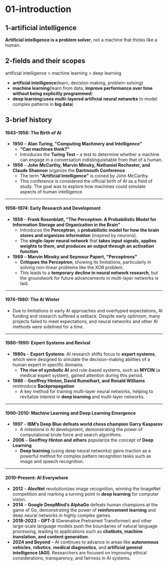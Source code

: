 # 01-introduction



## 1-artificial intelligence

**Artificial intelligence is a problem solver**, not a machine that thinks like a human.



## 2-fields and their scopes

artificial intelligence > machine learning > deep learning

- **artificial intelligence**(learn, decision-making, problem-solving)
- **machine learning**(learn from data, **improve performance over time without being explicitly programmed**)
- **deep learning**(**uses multi-layered artificial neural networks** to model complex patterns in **big data**)



## 3-brief history

#### **1943–1956: The Birth of AI**

- **1950** – **Alan Turing, "Computing Machinery and Intelligence"**
  - **"Can machines think?"**
  - Introduces the **Turing Test** – a test to determine whether a machine can engage in a conversation indistinguishable from that of a human.
- **1956** – **John McCarthy, Marvin Minsky, Nathaniel Rochester, and Claude Shannon** organize the **Dartmouth Conference**
  - The term **"Artificial Intelligence"** is coined by John McCarthy.
  - This conference is considered the official birth of AI as a field of study. The goal was to explore how machines could simulate aspects of human intelligence.

------

#### **1956–1974: Early Research and Development**

- **1958** – **Frank Rosenblatt, "The Perceptron: A Probabilistic Model for Information Storage and Organization in the Brain"**
  - Introduces the **Perceptron**, a **probabilistic model for how the brain stores and organizes information** (inspired by neurons).
  - The **single-layer neural network** that **takes input signals, applies weights to them, and produces an output through an activation function**.
- **1969** – **Marvin Minsky and Seymour Papert, "Perceptrons"**
  - **Critiques the Perceptron**, showing its limitations, particularly in solving non-linear problems like the XOR problem.
  - This leads to a **temporary decline in neural network research**, but the groundwork for future advancements in multi-layer networks is laid.

------

#### **1974–1980: The AI Winter**

- Due to limitations in early AI approaches and overhyped expectations, AI funding and research suffered a setback. Despite early optimism, many projects failed to meet expectations, and neural networks and other AI methods were sidelined for a time.

------

#### **1980–1990: Expert Systems and Revival**

- **1980s** – **Expert Systems**: AI research shifts focus to **expert systems**, which were designed to simulate the decision-making abilities of a human expert in specific domains.
  - **The rise of symbolic AI** and rule-based systems, such as **MYCIN** (a medical expert system), gained attention during this period.
- **1986** – **Geoffrey Hinton, David Rumelhart, and Ronald Williams** reintroduce **Backpropagation**
  - A key method for training multi-layer neural networks, helping to revitalize interest in **deep learning** and multi-layer networks.

------

#### **1990–2010: Machine Learning and Deep Learning Emergence**

- **1997** – **IBM’s Deep Blue defeats world chess champion Garry Kasparov**
  - A milestone in AI development, demonstrating the power of computational brute force and search algorithms.
- **2006** – **Geoffrey Hinton and others** popularize the concept of **Deep Learning**
  - **Deep learning** (using deep neural networks) gains traction as a powerful method for complex pattern recognition tasks such as image and speech recognition.

------

#### **2010–Present: AI Everywhere**

- **2012** – **AlexNet** revolutionizes image recognition, winning the ImageNet competition and marking a turning point in **deep learning** for computer vision.
- **2014** – **Google DeepMind’s AlphaGo** defeats human champions at the game of Go, demonstrating the power of **reinforcement learning** and deep neural networks in highly complex games.
- **2018-2023** – **GPT-3** (Generative Pretrained Transformer) and other large-scale language models push the boundaries of natural language processing, leading to applications such as **chatbots, machine translation, and content generation**.
- **2024 and Beyond** – AI continues to advance in areas like **autonomous vehicles**, **robotics**, **medical diagnostics**, and **artificial general intelligence (AGI)**. Researchers are focused on improving ethical considerations, transparency, and fairness in AI systems.



